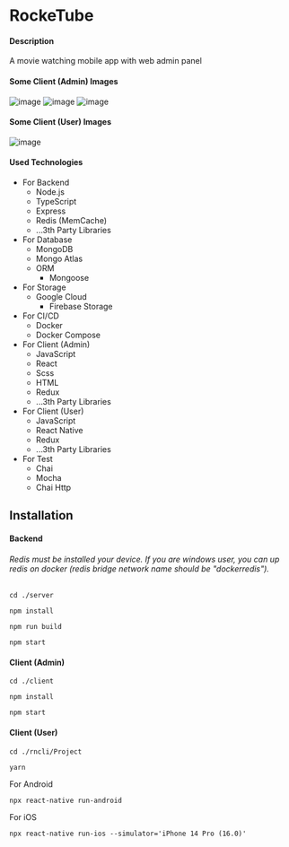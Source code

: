 # RockeTube

#### Description
A movie watching mobile app with web admin panel

#### Some Client (Admin) Images

![image](https://user-images.githubusercontent.com/68450622/219399831-609b22ae-d9bd-4666-9584-031093260344.png)
![image](https://user-images.githubusercontent.com/68450622/219400014-2c602526-11e4-4aac-9223-9ccff9cacdde.png)
![image](https://user-images.githubusercontent.com/68450622/219400485-752249dd-271f-4f9c-9403-5fa784f7c84a.png)

#### Some Client (User) Images
![image](https://user-images.githubusercontent.com/68450622/219408841-61551a98-c4cd-468c-b371-7bfed5fd933c.png)



#### Used Technologies

* For Backend
  * Node.js
  * TypeScript
  * Express
  * Redis (MemCache)
  * ...3th Party Libraries
* For Database
  * MongoDB
  * Mongo Atlas
  * ORM
    * Mongoose
* For Storage
  * Google Cloud
    * Firebase Storage
* For CI/CD
  * Docker
  * Docker Compose
* For Client (Admin)
  * JavaScript
  * React
  * Scss
  * HTML
  * Redux
  * ...3th Party Libraries
* For Client (User)
  * JavaScript
  * React Native
  * Redux
  * ...3th Party Libraries
* For Test
  * Chai
  * Mocha
  * Chai Http
  
## Installation

#### Backend
###### Redis must be installed your device. If you are windows user, you can up redis on docker (redis bridge network name should be "dockerredis").

```
cd ./server

npm install

npm run build

npm start
```

#### Client (Admin)

```
cd ./client

npm install

npm start
```

#### Client (User)

```
cd ./rncli/Project

yarn
```
For Android
```
npx react-native run-android
```
For iOS
```
npx react-native run-ios --simulator='iPhone 14 Pro (16.0)'
```




















  
